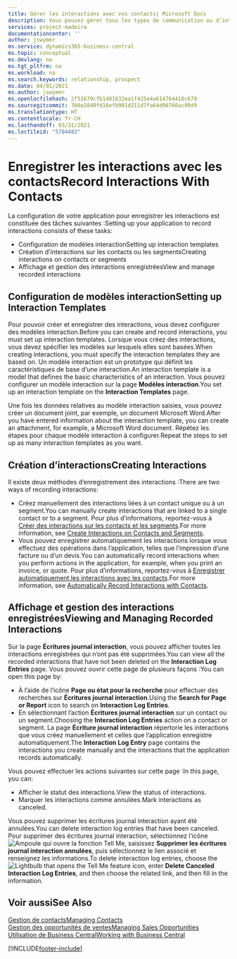 ```yaml
---
title: Gérer les interactions avec vos contacts| Microsoft Docs
description: Vous pouvez gérer tous les types de communication ou d’interactions entre votre société et vos contacts. Par exemple, une communication par lettre, par téléphone, lors de réunions, etc.
services: project-madeira
documentationcenter: ''
author: jswymer
ms.service: dynamics365-business-central
ms.topic: conceptual
ms.devlang: na
ms.tgt_pltfrm: na
ms.workload: na
ms.search.keywords: relationship, prospect
ms.date: 04/01/2021
ms.author: jswymer
ms.openlocfilehash: 2f51679cfb1481632ea1f425e4a614764410c679
ms.sourcegitcommit: 766e2840fd16efb901d211d7fa64d96766ac99d9
ms.translationtype: HT
ms.contentlocale: fr-CH
ms.lasthandoff: 03/31/2021
ms.locfileid: "5784482"
---
```

# <a name="record-interactions-with-contacts"></a><span data-ttu-id="4e266-103">Enregistrer les interactions avec les contacts</span><span class="sxs-lookup"><span data-stu-id="4e266-103">Record Interactions With Contacts</span></span>
<span data-ttu-id="4e266-104">La configuration de votre application pour enregistrer les interactions est constituée des tâches suivantes :</span><span class="sxs-lookup"><span data-stu-id="4e266-104">Setting up your application to record interactions consists of these tasks:</span></span>

* <span data-ttu-id="4e266-105">Configuration de modèles interaction</span><span class="sxs-lookup"><span data-stu-id="4e266-105">Setting up interaction templates</span></span>  
* <span data-ttu-id="4e266-106">Création d’interactions sur les contacts ou les segments</span><span class="sxs-lookup"><span data-stu-id="4e266-106">Creating interactions on contacts or segments</span></span>  
* <span data-ttu-id="4e266-107">Affichage et gestion des interactions enregistrées</span><span class="sxs-lookup"><span data-stu-id="4e266-107">View and manage recorded interactions</span></span>  

##  <a name="setting-up-interaction-templates"></a><span data-ttu-id="4e266-108">Configuration de modèles interaction</span><span class="sxs-lookup"><span data-stu-id="4e266-108">Setting up Interaction Templates</span></span>
<span data-ttu-id="4e266-109">Pour pouvoir créer et enregistrer des interactions, vous devez configurer des modèles interaction.</span><span class="sxs-lookup"><span data-stu-id="4e266-109">Before you can create and record interactions, you must set up interaction templates.</span></span> <span data-ttu-id="4e266-110">Lorsque vous créez des interactions, vous devez spécifier les modèles sur lesquels elles sont basées.</span><span class="sxs-lookup"><span data-stu-id="4e266-110">When creating interactions, you must specify the interaction templates they are based on.</span></span> <span data-ttu-id="4e266-111">Un modèle interaction est un prototype qui définit les caractéristiques de base d’une interaction.</span><span class="sxs-lookup"><span data-stu-id="4e266-111">An interaction template is a model that defines the basic characteristics of an interaction.</span></span>
<span data-ttu-id="4e266-112">Vous pouvez configurer un modèle interaction sur la page **Modèles interaction**.</span><span class="sxs-lookup"><span data-stu-id="4e266-112">You set up an interaction template on the **Interaction Templates** page.</span></span>

<span data-ttu-id="4e266-113">Une fois les données relatives au modèle interaction saisies, vous pouvez créer un document joint, par exemple, un document Microsoft Word.</span><span class="sxs-lookup"><span data-stu-id="4e266-113">After you have entered information about the interaction template, you can create an attachment, for example, a Microsoft Word document.</span></span> <span data-ttu-id="4e266-114">Répétez les étapes pour chaque modèle interaction à configurer.</span><span class="sxs-lookup"><span data-stu-id="4e266-114">Repeat the steps to set up as many interaction templates as you want.</span></span>  

## <a name="creating-interactions"></a><span data-ttu-id="4e266-115">Création d’interactions</span><span class="sxs-lookup"><span data-stu-id="4e266-115">Creating Interactions</span></span>
<span data-ttu-id="4e266-116">Il existe deux méthodes d’enregistrement des interactions :</span><span class="sxs-lookup"><span data-stu-id="4e266-116">There are two ways of recording interactions:</span></span>

* <span data-ttu-id="4e266-117">Créez manuellement des interactions liées à un contact unique ou à un segment.</span><span class="sxs-lookup"><span data-stu-id="4e266-117">You can manually create interactions that are linked to a single contact or to a segment.</span></span> <span data-ttu-id="4e266-118">Pour plus d’informations, reportez-vous à [Créer des interactions sur les contacts et les segments](marketing-how-create-interactions.md).</span><span class="sxs-lookup"><span data-stu-id="4e266-118">For more information, see [Create Interactions on Contacts and Segments](marketing-how-create-interactions.md).</span></span>  
* <span data-ttu-id="4e266-119">Vous pouvez enregistrer automatiquement les interactions lorsque vous effectuez des opérations dans l’application, telles que l’impression d’une facture ou d’un devis.</span><span class="sxs-lookup"><span data-stu-id="4e266-119">You can automatically record interactions when you perform actions in the application, for example, when you print an invoice, or quote.</span></span> <span data-ttu-id="4e266-120">Pour plus d’informations, reportez-vous à [Enregistrer automatiquement les interactions avec les contacts](marketing-auto-record-interactions.md).</span><span class="sxs-lookup"><span data-stu-id="4e266-120">For more information, see [Automatically Record Interactions with Contacts](marketing-auto-record-interactions.md).</span></span>

## <a name="viewing-and-managing-recorded-interactions"></a><span data-ttu-id="4e266-121">Affichage et gestion des interactions enregistrées</span><span class="sxs-lookup"><span data-stu-id="4e266-121">Viewing and Managing Recorded Interactions</span></span>
<span data-ttu-id="4e266-122">Sur la page **Écritures journal interaction**, vous pouvez afficher toutes les interactions enregistrées qui n’ont pas été supprimées.</span><span class="sxs-lookup"><span data-stu-id="4e266-122">You can view all the recorded interactions that have not been deleted on the **Interaction Log Entries** page.</span></span> <span data-ttu-id="4e266-123">Vous pouvez ouvrir cette page de plusieurs façons :</span><span class="sxs-lookup"><span data-stu-id="4e266-123">You can open this page by:</span></span>

* <span data-ttu-id="4e266-124">À l’aide de l’icône **Page ou état pour la recherche** pour effectuer des recherches sur **Écritures journal interaction**.</span><span class="sxs-lookup"><span data-stu-id="4e266-124">Using the **Search for Page or Report** icon to search on **Interaction Log Entries**.</span></span>
* <span data-ttu-id="4e266-125">En sélectionnant l’action **Écritures journal interaction** sur un contact ou un segment.</span><span class="sxs-lookup"><span data-stu-id="4e266-125">Choosing the **Interaction Log Entries** action on a contact or segment.</span></span>
  <span data-ttu-id="4e266-126">La page **Écriture journal interaction** répertorie les interactions que vous créez manuellement et celles que l’application enregistre automatiquement.</span><span class="sxs-lookup"><span data-stu-id="4e266-126">The **Interaction Log Entry** page contains the interactions you create manually and the interactions that the application records automatically.</span></span>

<span data-ttu-id="4e266-127">Vous pouvez effectuer les actions suivantes sur cette page :</span><span class="sxs-lookup"><span data-stu-id="4e266-127">In this page, you can:</span></span>

* <span data-ttu-id="4e266-128">Afficher le statut des interactions.</span><span class="sxs-lookup"><span data-stu-id="4e266-128">View the status of interactions.</span></span>
* <span data-ttu-id="4e266-129">Marquer les interactions comme annulées.</span><span class="sxs-lookup"><span data-stu-id="4e266-129">Mark interactions as canceled.</span></span>

<span data-ttu-id="4e266-130">Vous pouvez supprimer les écritures journal interaction ayant été annulées.</span><span class="sxs-lookup"><span data-stu-id="4e266-130">You can delete interaction log entries that have been canceled.</span></span> <span data-ttu-id="4e266-131">Pour supprimer des écritures journal interaction, sélectionnez l’icône ![Ampoule qui ouvre la fonction Tell Me](media/ui-search/search_small.png "Dites-moi ce que vous voulez faire"), saisissez **Supprimer les écritures journal interaction annulées**, puis sélectionnez le lien associé et renseignez les informations.</span><span class="sxs-lookup"><span data-stu-id="4e266-131">To delete interaction log entries, choose the ![Lightbulb that opens the Tell Me feature](media/ui-search/search_small.png "Tell me what you want to do") icon, enter **Delete Canceled Interaction Log Entries**, and then choose the related link, and then fill in the information.</span></span>

## <a name="see-also"></a><span data-ttu-id="4e266-132">Voir aussi</span><span class="sxs-lookup"><span data-stu-id="4e266-132">See Also</span></span>
[<span data-ttu-id="4e266-133">Gestion de contacts</span><span class="sxs-lookup"><span data-stu-id="4e266-133">Managing Contacts</span></span>](marketing-contacts.md)  
[<span data-ttu-id="4e266-134">Gestion des opportunités de ventes</span><span class="sxs-lookup"><span data-stu-id="4e266-134">Managing Sales Opportunities</span></span>](marketing-manage-sales-opportunities.md)  
[<span data-ttu-id="4e266-135">Utilisation de Business Central</span><span class="sxs-lookup"><span data-stu-id="4e266-135">Working with Business Central</span></span>](ui-work-product.md)  


[!INCLUDE[footer-include](includes/footer-banner.md)]